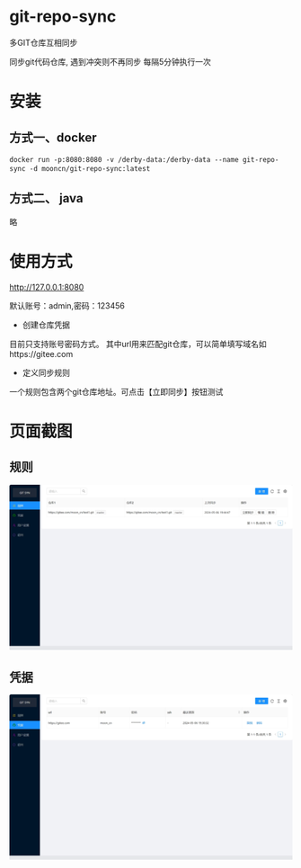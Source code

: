 # git-repo-sync
多GIT仓库互相同步


同步git代码仓库, 
遇到冲突则不再同步
每隔5分钟执行一次

# 安装
## 方式一、docker
```
docker run -p:8080:8080 -v /derby-data:/derby-data --name git-repo-sync -d mooncn/git-repo-sync:latest  
```


## 方式二、 java
略

# 使用方式
http://127.0.0.1:8080

默认账号：admin,密码：123456

- 创建仓库凭据

目前只支持账号密码方式。
其中url用来匹配git仓库，可以简单填写域名如https://gitee.com

- 定义同步规则

一个规则包含两个git仓库地址。可点击【立即同步】按钮测试


# 页面截图
## 规则
![img.png](doc/gz.png)

## 凭据
![img.png](doc/pj.png)


